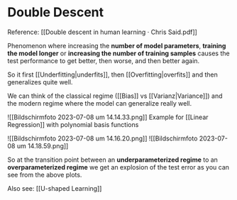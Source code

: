 # Double Descent

Reference: [[Double descent in human learning · Chris Said.pdf]]

Phenomenon where increasing the **number of model parameters**, **training the model longer** or **increasing the number of training samples** causes the test performance to get better, then worse, and then better again.

So it first [[Underfitting|underfits]], then [[Overfitting|overfits]] and then generalizes quite well.

We can think of the classical regime ([[Bias]] vs [[Varianz|Variance]]) and the modern regime where the model can generalize really well.

![[Bildschirmfoto 2023-07-08 um 14.14.33.png]]
Example for [[Linear Regression]] with polynomial basis functions

![[Bildschirmfoto 2023-07-08 um 14.16.20.png]]
![[Bildschirmfoto 2023-07-08 um 14.18.59.png]]


So at the transition point between an **underparameterized regime** to an **overparameterized regime** we get an explosion of the test error as you can see from the above plots.

Also see: [[U-shaped Learning]]